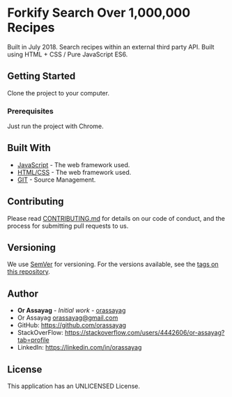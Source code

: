 # Forkify Search Over 1,000,000 Recipes

Built in July 2018. Search recipes within an external third party API. Built using HTML + CSS / Pure JavaScript ES6.

## Getting Started

Clone the project to your computer.

### Prerequisites

Just run the project with Chrome.

## Built With

* [JavaScript](https://javascript.info/) - The web framework used.
* [HTML/CSS](https://learn.shayhowe.com/html-css/) - The web framework used.
* [GIT](https://git-scm.com/) - Source Management.

## Contributing

Please read [CONTRIBUTING.md](https://gist.github.com/PurpleBooth/b24679402957c63ec426) for details on our code of conduct, and the process for submitting pull requests to us.

## Versioning

We use [SemVer](http://semver.org/) for versioning. For the versions available, see the [tags on this repository](https://github.com/your/project/tags).

## Author

* **Or Assayag** - *Initial work* - [orassayag](https://github.com/orassayag)
* Or Assayag <orassayag@gmail.com>
* GitHub: https://github.com/orassayag
* StackOverFlow: https://stackoverflow.com/users/4442606/or-assayag?tab=profile
* LinkedIn: https://linkedin.com/in/orassayag

## License

This application has an UNLICENSED License.